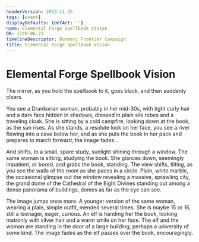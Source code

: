 ```yaml
---
headerVersion: 2023.11.25
tags: [event]
displayDefaults: {defArt: ''}
name: Elemental Forge Spellbook Vision
DR: 1749-06-23
timelineDescriptor: Dunmari Frontier Campaign
title: Elemental Forge Spellbook Vision
---
```

# Elemental Forge Spellbook Vision

The mirror, as you hold the spellbook to it, goes black, and then suddenly clears. 

You see a Drankorian woman, probably in her mid-30s, with tight curly hair and a dark face hidden in shadows, dressed in plain silk robes and a traveling cloak. She is sitting by a cold campfire, looking down at the book, as the sun rises. As she stands, a resolute look on her face, you see a river flowing into a cave below her, and as she puts the book in her pack and prepares to march forward, the image fades...

And shifts, to a small, spare study, sunlight shining through a window. The same woman is sitting, studying the book. She glances down, seemingly impatient, or bored, and grabs the book, standing. The view shifts, tilting, as you see the walls of the room as she paces in a circle. Plain, white marble, the occasional glimpse out the window revealing a massive, sprawling city, the grand dome of the Cathedral of the Eight Divines standing out among a dense panorama of buildings, domes as far as the eye can see. 

The image jumps once more. A younger version of the same woman, wearing a plain, simple outfit, mended several times. She is maybe 15 or 16, still a teenager, eager, curious. An elf is handing her the book, looking matronly with silver hair and a warm smile on her face. The elf and the woman are standing in the door of a large building, perhaps a university of some kind. The image fades as the elf passes over the book, encouragingly. 